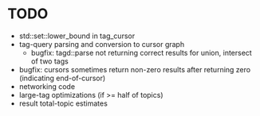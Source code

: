 TODO
====
- std::set::lower_bound in tag_cursor
- tag-query parsing and conversion to cursor graph
  - bugfix: tagd::parse not returning correct results for union, intersect of two tags
- bugfix: cursors sometimes return non-zero results after returning zero (indicating end-of-cursor)
- networking code
- large-tag optimizations (if >= half of topics)
- result total-topic estimates